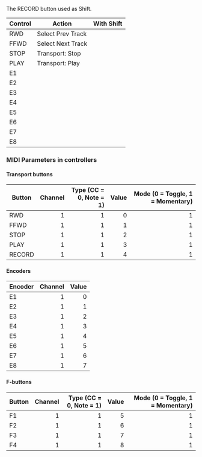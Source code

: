 The RECORD button used as Shift.

| Control | Action             | With Shift |
| ------- | ------------------ | ---------- |
| RWD     | Select Prev Track  |            |
| FFWD    | Select Next Track  |            |
| STOP    | Transport: Stop    |            |
| PLAY    | Transport: Play    |            |
| E1      |                    |            |
| E2      |                    |            |
| E3      |                    |            |
| E4      |                    |            |
| E5      |                    |            |
| E6      |                    |            |
| E7      |                    |            |
| E8      |                    |            |
 
### MIDI Parameters in controllers
#### Transport buttons
| Button | Channel | Type (CC = 0, Note = 1) | Value | Mode (0 = Toggle, 1 = Momentary) |
| ------ | ------: | ----------------------: | ----: | -------------------------------: |
| RWD    |       1 |                       1 |     0 |                                1 | 
| FFWD   |       1 |                       1 |     1 |                                1 |
| STOP   |       1 |                       1 |     2 |                                1 | 
| PLAY   |       1 |                       1 |     3 |                                1 | 
| RECORD |       1 |                       1 |     4 |                                1 | 
 
#### Encoders
| Encoder | Channel | Value |
| ------- | ------: | -----:|
| E1      |       1 |     0 | 
| E2      |       1 |     1 | 
| E3      |       1 |     2 | 
| E4      |       1 |     3 | 
| E5      |       1 |     4 | 
| E6      |       1 |     5 | 
| E7      |       1 |     6 | 
| E8      |       1 |     7 |

#### F-buttons
| Button | Channel | Type (CC = 0, Note = 1) | Value | Mode (0 = Toggle, 1 = Momentary) |
| ------ | ------: | ----------------------: | ----: | -------------------------------: |
| F1     |       1 |                       1 |     5 |                                1 | 
| F2     |       1 |                       1 |     6 |                                1 | 
| F3     |       1 |                       1 |     7 |                                1 | 
| F4     |       1 |                       1 |     8 |                                1 | 
